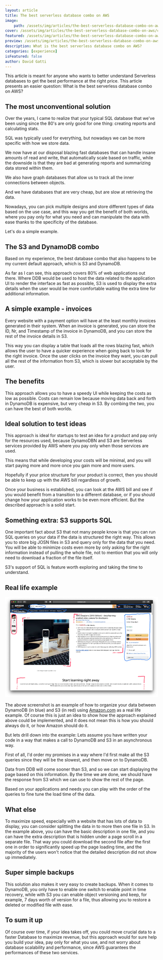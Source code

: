 ```yaml
---
layout: article
title: The best serverless database combo on AWS
image:
    path: /assets/img/articles/the-best-serverless-database-combo-on-aws/featured.jpg
cover: /assets/img/articles/the-best-serverless-database-combo-on-aws/cover.jpg.base64
featured: /assets/img/articles/the-best-serverless-database-combo-on-aws/featured.jpg
preview: /assets/img/articles/the-best-serverless-database-combo-on-aws/preview.jpg
description: What is the best serverless database combo on AWS?
categories: [experience]
isFeatured: false
author: David Gatti
---
```


This article is meant for anyone who wants to better understand Serverless databases to get the best performance at the right price. This article presents an easier question: What is the best serverless database combo on AWS?

## The most unconventional solution

Over the years, I came to realize that your typical SQL database that we've been using since the 80's are only good for one thing: creating reports and calculating stats. 

SQL was typically used for everything, but nowadays we can be more specific with how we store data. 

We now have at our disposal blazing fast databases that can handle insane amounts of read and write, that automatically scale based on traffic, while the downside is that they are bad at generating reports and summarizing data stored within them.

We also have graph databases that allow us to track all the inner connections between objects. 

And we have databases that are very cheap, but are slow at retrieving the data.

Nowadays, you can pick multiple designs and store different types of data based on the use case, and this way you get the benefit of both worlds, where you pay only for what you need and can manipulate the data with ease thanks to the specificity of the database. 

Let's do a simple example.

## The S3 and DynamoDB combo

Based on my experience, the best database combo that also happens to be my current default approach, which is S3 and DynamoDB.

As far as I can see, this approach covers 80% of web applications out there. Where DDB would be used to host the data related to the application UI to render the interface as fast as possible, S3 is used to display the extra details when the user would be more comfortable waiting the extra time for additional information.

## A simple example - invoices

Every website with a payment option will have at the least monthly invoices generated in their system. When an invoice is generated, you can store the ID, Nr, and Timestamp of the invoice in DynamoDB, and you can store the rest of the invoice details in S3.

This way you can display a table that loads all the rows blazing fast, which allows the user to have a quicker experience when going back to look for the right invoice. Once the user clicks on the invoice they want, you can pull all the rest of the information from S3, which is slower but acceptable by the user.

## The benefits

This approach allows you to have a speedy UI while keeping the costs as low as possible. Costs can remain low because moving data back and forth in DynamoDB is expensive, but very cheap in S3. By combing the two, you can have the best of both worlds.

## Ideal solution to test ideas

This approach is ideal for startups to test an idea for a product and pay only for the resources used, because DynamoDBN and S3 are Serverless services provided by AWS where you pay only when those services are used.

This means that while developing your costs will be minimal, and you will start paying more and more once you gain more and more users.

Hopefully if your price structure for your product is correct, then you should be able to keep up with the AWS bill regardless of growth.

Once your business is established, you can look at the AWS bill and see if you would benefit from a transition to a different database, or if you should change how your application works to be even more efficient. But the described approach is a solid start.

## Something extra: S3 supports SQL

One important fact about S3 that not many people know is that you can run SQL queries on your data if the data is structured the right way. This allows you to store big JOSN files in S3 and query only for the data that you need. You will be able to minimize costs even more by only asking for the right information instead of pulling the whole file, not to mention that you will only need to download a fraction of the file itself.

S3's support of SQL is feature worth exploring and taking the time to understand.

## Real life example

![example](/assets/img/articles/the-best-serverless-database-combo-on-aws/s3_ddb_example.png#responsive)

The above screenshot is an example of how to organize your data between DynamoDB (in blue) and S3 (in red) using [Amazon.com](http://amazon.com) as a real life example. Of course this is just an idea to show how the approach explained above could be implemented, and it does not mean this is how you should always do it, or how Amazon should do it. 

But lets drill down into the example: Lets assume you have written your code in a way that makes a call to DynamoDB and S3 in an asynchronous way. 

First of all, I'd order my promises in a way where I'd first make all the S3 queries since they will be the slowest, and then move on to DynamoDB. 

Data from DDB will come sooner than S3, and so we can start displaying the page based on this information. By the time we are done, we should have the response from S3 which we can use to show the rest of the page. 

Based on your applications and needs you can play with the order of the queries to fine tune the load time of the data.

## What else

To maximize speed, especially with a website that has lots of data to display, you can consider splitting the data in to more then one file in S3. In the example above, you can have the basic description in one file, and you can have the extra description that is hidden under a page scroll in a separate file. That way you could download the second file after the first one in order to significantly speed up the page loading time, and the majority of the users won't notice that the detailed description did not show up immediately.

## Super simple backups

This solution also makes it very easy to create backups. When it comes to DynamoDB, you only have to enable one switch to enable point in time recovery, while with S3 you can enable object versioning and keep, for example, 7 days worth of version for a file, thus allowing you to restore a deleted or modified file with ease. 

## To sum it up

Of course over time, if your idea takes off, you could move crucial data to a faster Database to maximize revenue, but this approach would for sure help you build your idea, pay only for what you use, and not worry about database scalability and performance, since AWS guarantees the performances of these two services.